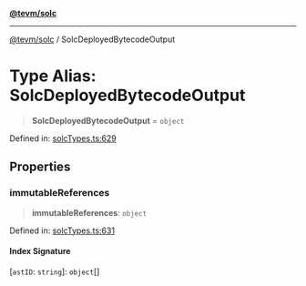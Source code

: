 [**@tevm/solc**](../README.md)

***

[@tevm/solc](../globals.md) / SolcDeployedBytecodeOutput

# Type Alias: SolcDeployedBytecodeOutput

> **SolcDeployedBytecodeOutput** = `object`

Defined in: [solcTypes.ts:629](https://github.com/evmts/compiler/blob/main/packages/solc/src/solcTypes.ts#L629)

## Properties

### immutableReferences

> **immutableReferences**: `object`

Defined in: [solcTypes.ts:631](https://github.com/evmts/compiler/blob/main/packages/solc/src/solcTypes.ts#L631)

#### Index Signature

\[`astID`: `string`\]: `object`[]
